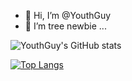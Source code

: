 - 👋 Hi, I’m @YouthGuy
- 👀 I’m tree newbie ...

![YouthGuy's GitHub stats](https://github-readme-stats.vercel.app/api?username=YouthGuy&count_private=true)  

[![Top Langs](https://github-readme-stats.vercel.app/api/top-langs/?username=YouthGuy&count_private=true)](https://github.com/anuraghazra/github-readme-stats)
